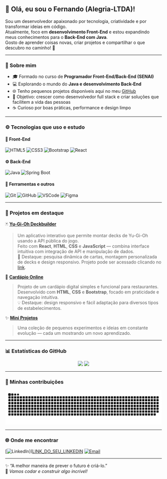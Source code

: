 ## 👋 Olá, eu sou o Fernando (Alegria-LTDA)!

Sou um desenvolvedor apaixonado por tecnologia, criatividade e por transformar ideias em código.  
Atualmente, foco em **desenvolvimento Front-End** e estou expandindo meus conhecimentos para o **Back-End com Java**.  
Gosto de aprender coisas novas, criar projetos e compartilhar o que descubro no caminho! 🚀

---

### 🧠 Sobre mim
- 🎓 Formado no curso de **Programador Front-End/Back-End (SENAI)**  
- 💻 Explorando o mundo do **Java e desenvolvimento Back-End**  
- 🌐 Tenho pequenos projetos disponíveis aqui no meu [GitHub](https://github.com/Alegria-LTDA)  
- 🎯 Objetivo: crescer como desenvolvedor full stack e criar soluções que facilitem a vida das pessoas  
- ☕ Curioso por boas práticas, performance e design limpo  

---

### ⚙️ Tecnologias que uso e estudo

#### 🎨 Front-End
![HTML5](https://img.shields.io/badge/HTML5-E34F26?style=for-the-badge&logo=html5&logoColor=white)
![CSS3](https://img.shields.io/badge/CSS3-1572B6?style=for-the-badge&logo=css3&logoColor=white)
![Bootstrap](https://img.shields.io/badge/Bootstrap-7952B3?style=for-the-badge&logo=bootstrap&logoColor=white)
![React](https://img.shields.io/badge/React-20232A?style=for-the-badge&logo=react&logoColor=61DAFB)

#### ⚙️ Back-End
![Java](https://img.shields.io/badge/Java-ED8B00?style=for-the-badge&logo=openjdk&logoColor=white)
![Spring Boot](https://img.shields.io/badge/Spring_Boot-6DB33F?style=for-the-badge&logo=springboot&logoColor=white)

#### 🧰 Ferramentas e outros
![Git](https://img.shields.io/badge/Git-F05032?style=for-the-badge&logo=git&logoColor=white)
![GitHub](https://img.shields.io/badge/GitHub-121011?style=for-the-badge&logo=github&logoColor=white)
![VSCode](https://img.shields.io/badge/VS%20Code-0078d7?style=for-the-badge&logo=visual-studio-code&logoColor=white)
![Figma](https://img.shields.io/badge/Figma-F24E1E?style=for-the-badge&logo=figma&logoColor=white)

---

### 🚀 Projetos em destaque

🃏 **[Yu-Gi-Oh Deckbuilder](https://github.com/Alegria-LTDA/Yu-gi-oh-Deckbuilder)**  
> Um aplicativo interativo que permite montar decks de Yu-Gi-Oh usando a API pública do jogo.  
> Feito com **React**, **HTML**, **CSS** e **JavaScript** — combina interface intuitiva com integração de API e manipulação de dados.  
> 🧩 Destaque: pesquisa dinâmica de cartas, montagem personalizada de decks e design responsivo.
> Projeto pode ser acessado clicando no [link](https://alegria-ltda.github.io/Yu-gi-oh-Deckbuilder).

🍔 **[Cardápio Online](https://github.com/Alegria-LTDA/cardapio-online)**  
> Projeto de um cardápio digital simples e funcional para restaurantes.  
> Desenvolvido com **HTML**, **CSS** e **Bootstrap**, focado em praticidade e navegação intuitiva.  
> 💡 Destaque: design responsivo e fácil adaptação para diversos tipos de estabelecimentos.

✨ **[Mini Projetos](https://github.com/Alegria-LTDA?tab=repositories)**  
> Uma coleção de pequenos experimentos e ideias em constante evolução — cada um mostrando um novo aprendizado.

---

### 📊 Estatísticas do GitHub

<div align="center">
  <img height="160em" src="https://github-readme-stats.vercel.app/api?username=Alegria-LTDA&show_icons=true&theme=tokyonight&hide_border=true&bg_color=0d1117"/>
  <img height="160em" src="https://github-readme-stats.vercel.app/api/top-langs/?username=Alegria-LTDA&layout=compact&theme=tokyonight&hide_border=true&bg_color=0d1117"/>
</div>

---

### 🐍 Minhas contribuições
<div align="center">
  <img src="https://github.com/Alegria-LTDA/Alegria-LTDA/blob/main/github-contribution-grid-snake.svg" alt="snake animation"/>
</div>

---

### 🌐 Onde me encontrar
[![LinkedIn](https://img.shields.io/badge/LinkedIn-0077B5?style=for-the-badge&logo=linkedin&logoColor=white)]([LINK_DO_SEU_LINKEDIN](https://www.linkedin.com/in/fernandosrbastos/)
[![Email](https://img.shields.io/badge/Email-8B89CC?style=for-the-badge&logo=gmail&logoColor=white)](mailto:fernandosrbastos@gmail.com)

---

✨ “A melhor maneira de prever o futuro é criá-lo.”  
🧩 *Vamos codar e construir algo incrível!*

